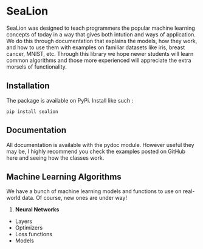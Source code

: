 # SeaLion

SeaLion was designed to teach programmers the popular machine learning concepts of today in a way that gives both intution and ways of application. 
We do this through documentation that explains the models, how they work, and how to use them with examples on familiar datasets like iris, breast cancer, MNIST, etc. 
Through this library we hope newer students will learn common algorithms and those more experienced will appreciate the extra morsels of functionality. 

## Installation
The package is available on PyPi. 
Install like such : 
```shell
pip install sealion
```

## Documentation
All documentation is available with the pydoc module. However useful they may be, I highly recommend you check the examples posted on GitHub here and seeing how the classes work. 

## Machine Learning Algorithms

We have a bunch of machine learning models and functions to use on real-world data. Of course, new ones are under way!

1. **Neural Networks**
  * Layers
  * Optimizers
  * Loss functions
  * Models
 










